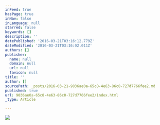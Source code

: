 ```yaml
---
inFeed: true
hasPage: true
inNav: false
inLanguage: null
starred: false
keywords: []
description: ''
datePublished: '2016-03-21T03:16:12.779Z'
dateModified: '2016-03-21T03:16:02.011Z'
authors: []
publisher:
  name: null
  domain: null
  url: null
  favicon: null
title: ''
author: []
sourcePath: _posts/2016-03-21-9036ae0a-65c8-4e63-86c0-727d7766fee2.md
published: true
url: 9036ae0a-65c8-4e63-86c0-727d7766fee2/index.html
_type: Article

---
```

![](https://the-grid-user-content.s3-us-west-2.amazonaws.com/6f1301ad-3ed9-47af-921c-025426e8aad1.png)